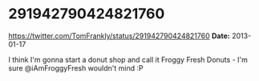 # 291942790424821760
https://twitter.com/TomFrankly/status/291942790424821760
**Date:** 2013-01-17

I think I'm gonna start a donut shop and call it Froggy Fresh Donuts - I'm sure @iAmFroggyFresh wouldn't mind :P
